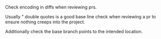 Check encoding in diffs when reviewing prs. 

Usually " double quotes is a good base line check when reviewing a pr to ensure nothing creeps into the project. 

Additionally check the base branch points to the intended location.
